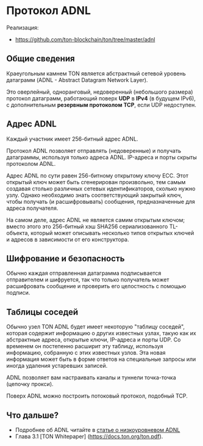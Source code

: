 # Протокол ADNL

Реализация:

- https://github.com/ton-blockchain/ton/tree/master/adnl

## Общие сведения

Краеугольным камнем TON является абстрактный сетевой уровень датаграмм (ADNL - Abstract Datagram Network Layer).

Это оверлейный, одноранговый, недоверенный (небольшого размера) протокол датаграмм, работающий поверх **UDP** в **IPv4** (в будущем IPv6), с дополнительным **резервным протоколом TCP**, если UDP недоступен.

## Адрес ADNL

Каждый участник имеет 256-битный адрес ADNL.

Протокол ADNL позволяет отправлять (недоверенные) и получать датаграммы, используя только адреса ADNL. IP-адреса и порты скрыты протоколом ADNL.

Адрес ADNL по сути равен 256-битному открытому ключу ECC. Этот открытый ключ может быть сгенерирован произвольно, тем самым создавая столько различных сетевых идентификаторов, сколько нужно узлу.
Однако необходимо знать соответствующий закрытый ключ, чтобы получать (и расшифровывать) сообщения, предназначенные для адреса получателя.

На самом деле, адрес ADNL не является самим открытым ключом; вместо этого это 256-битный хэш SHA256 сериализованного TL-объекта, который может описывать несколько типов открытых ключей и адресов в зависимости от его конструктора.

## Шифрование и безопасность

Обычно каждая отправленная датаграмма подписывается отправителем и шифруется, так что только получатель может расшифровать сообщение и проверить его целостность с помощью подписи.

## Таблицы соседей

Обычно узел TON ADNL будет имеет некоторую "таблицу соседей", которая содержит информацию о других известных узлах, такую ​​как их абстрактные адреса, открытые ключи, IP-адреса и порты UDP. Со временем он постепенно
расширит эту таблицу, используя информацию, собранную с этих известных узлов. Эта новая информация может быть в форме ответов на специальные запросы или иногда удаления устаревших записей.

ADNL позволяет вам настраивать каналы и туннели точка-точка (цепочку прокси).

Поверх ADNL можно построить потоковый протокол, подобный TCP.

## Что дальше?

- Подробнее об ADNL читайте в [статье о низкоуровневом ADNL](/v3/documentation/network/protocols/adnl/low-level-adnl)
- Глава 3.1 [TON Whitepaper] (https://docs.ton.org/ton.pdf).
